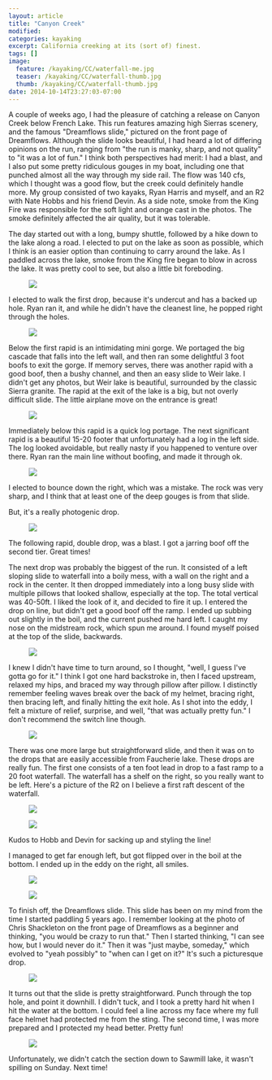 ```yaml
---
layout: article
title: "Canyon Creek"
modified:
categories: kayaking
excerpt: California creeking at its (sort of) finest. 
tags: []
image:
  feature: /kayaking/CC/waterfall-me.jpg
  teaser: /kayaking/CC/waterfall-thumb.jpg
  thumb: /kayaking/CC/waterfall-thumb.jpg
date: 2014-10-14T23:27:03-07:00
---
```


A couple of weeks ago, I had the pleasure of catching a release on Canyon Creek below French Lake.  This run features amazing high Sierras scenery, and the famous "Dreamflows slide," pictured on the front page of Dreamflows.  Although the slide looks beautiful, I had heard a lot of differing opinions on the run, ranging from "the run is manky, sharp, and not quality" to "it was a lot of fun."  I think both perspectives had merit:  I had a blast, and I also put some pretty ridiculous gouges in my boat, including one that punched almost all the way through my side rail.  The flow was 140 cfs, which I thought was a good flow, but the creek could definitely handle more.  My group consisted of two kayaks, Ryan Harris and myself, and an R2 with Nate Hobbs and his friend Devin. As a side note, smoke from the King Fire was responsible for the soft light and orange cast in the photos.  The smoke definitely affected the air quality, but it was tolerable.  

The day started out with a long, bumpy shuttle, followed by a hike down to the lake along a road.  I elected to put on the lake as soon as possible, which I think is an easier option than continuing to carry around the lake.  As I paddled across the lake, smoke from the King fire began to blow in across the lake.  It was pretty cool to see, but also a little bit foreboding.  

<figure>
	<img src="{{ site.url }}/images/kayaking/CC/smoky-lake.jpg">
</figure>

I elected to walk the first drop, because it's undercut and has a backed up hole.  Ryan ran it, and while he didn't have the cleanest line, he popped right through the holes.  

<figure>
	<img src="{{ site.url }}/images/kayaking/CC/first-one.jpg">
</figure>

Below the first rapid is an intimidating mini gorge.  We portaged the big cascade that falls into the left wall, and then ran some delightful 3 foot boofs to exit the gorge.  If memory serves, there was another rapid with a good boof, then a bushy channel, and then an easy slide to Weir lake.  I didn't get any photos, but Weir lake is beautiful, surrounded by the classic Sierra granite.  The rapid at the exit of the lake is a big, but not overly difficult slide.  The little airplane move on the entrance is great!

<figure>
	<img src="{{ site.url }}/images/kayaking/CC/weir-lake-rapid.jpg">
</figure>

Immediately below this rapid is a quick log portage.  The next significant rapid is a beautiful 15-20 footer that unfortunately had a log in the left side.  The log looked avoidable, but really nasty if you happened to venture over there.  Ryan ran the main line without boofing, and made it through ok.  

<figure>
	<img src="{{ site.url }}/images/kayaking/CC/log-waterfall.jpg">
</figure>

I elected to bounce down the right, which was a mistake.  The rock was very sharp, and I think that at least one of the deep gouges is from that slide.  

But, it's a really photogenic drop.  

<figure>
	<img src="{{ site.url }}/images/kayaking/CC/log-waterfall-scenery.jpg">
</figure>

The following rapid, double drop, was a blast. I got a jarring boof off the second tier.  Great times!

The next drop was probably the biggest of the run.  It consisted of a left sloping slide to waterfall into a boily mess, with a wall on the right and a rock in the center.  It then dropped immediately into a long busy slide with multiple pillows that looked shallow, especially at the top.  The total vertical was 40-50ft.  I liked the look of it, and decided to fire it up.  I entered the drop on line, but didn't get a good boof off the ramp.  I ended up subbing out slightly in the boil, and the current pushed me hard left. I caught my nose on the midstream rock, which spun me around.  I found myself poised at the top of the slide, backwards. 

<figure>
	<img src="{{ site.url }}/images/kayaking/CC/backwards-top.jpg">
</figure>

I knew I didn't have time to turn around, so I thought, "well, I guess I've gotta go for it."  I think I got one hard backstroke in, then I faced upstream, relaxed my hips, and braced my way through pillow after pillow.  I distinctly remember feeling waves break over the back of my helmet, bracing right, then bracing left, and finally hitting the exit hole.  As I shot into the eddy, I felt a mixture of relief, surprise, and well, "that was actually pretty fun."  I don't recommend the switch line though.  

<figure>
	<img src="{{ site.url }}/images/kayaking/CC/backwards-bottom.jpg">
</figure>

There was one more large but straightforward slide, and then it was on to the drops that are easily accessible from Faucherie lake.  These drops are really fun.  The first one consists of a ten foot lead in drop to a fast ramp to a 20 foot waterfall.  The waterfall has a shelf on the right, so you really want to be left.  Here's a picture of the R2 on I believe a first raft descent of the waterfall.

<figure>
	<img src="{{ site.url }}/images/kayaking/CC/hobbs1.jpg">
</figure>

<figure>
	<img src="{{ site.url }}/images/kayaking/CC/hobbs2.jpg">
</figure>

Kudos to Hobb and Devin for sacking up and styling the line! 

I managed to get far enough left, but got flipped over in the boil at the bottom.  I ended up in the eddy on the right, all smiles.  

<figure>
	<img src="{{ site.url }}/images/kayaking/CC/waterfall-me.jpg">
</figure>
<figure>
	<img src="{{ site.url }}/images/kayaking/CC/waterfall-downstream.jpg">
</figure>

To finish off, the Dreamflows slide.  This slide has been on my mind from the time I started paddling 5 years ago.  I remember looking at the photo of Chris Shackleton on the front page of Dreamflows as a beginner and thinking, "you would be crazy to run that."  Then I started thinking, "I can see how, but I would never do it." Then it was "just maybe, someday," which evolved to "yeah possibly" to "when can I get on it?"  It's such a picturesque drop.

<figure>
	<img src="{{ site.url }}/images/kayaking/CC/df-slide-scenery.jpg">
</figure>

It turns out that the slide is pretty straightforward.  Punch through the top hole, and point it downhill.  I didn't tuck, and I took a pretty hard hit when I hit the water at the bottom.  I could feel a line across my face where my full face helmet had protected me from the sting.  The second time, I was more prepared and I protected my head better.  Pretty fun!

<figure>
	<img src="{{ site.url }}/images/kayaking/CC/df-slide.jpg">
</figure>  

Unfortunately, we didn't catch the section down to Sawmill lake, it wasn't spilling on Sunday.  Next time!